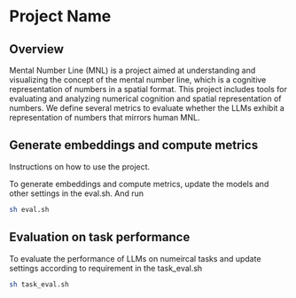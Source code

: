 # Project Name

## Overview
Mental Number Line (MNL) is a project aimed at understanding and visualizing the concept of the mental number line, which is a cognitive representation of numbers in a spatial format. This project includes tools for evaluating and analyzing numerical cognition and spatial representation of numbers. We define several metrics to evaluate whether the LLMs exhibit a representation of numbers that mirrors human MNL.


## Generate embeddings and compute metrics
Instructions on how to use the project.

To generate embeddings and compute metrics, update the models and other settings in the eval.sh. And run

```bash
sh eval.sh
```

## Evaluation on task performance
To evaluate the performance of LLMs on numeircal tasks and update settings according to requirement in the task_eval.sh

```bash
sh task_eval.sh
```
